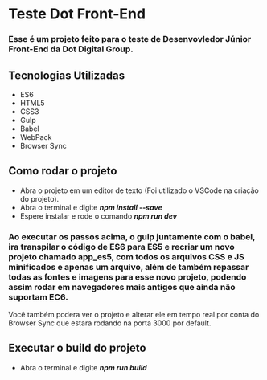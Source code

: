 # Teste Dot Front-End

### Esse é um projeto feito para o teste de Desenvovledor Júnior Front-End da Dot Digital Group.

## Tecnologias Utilizadas
- ES6
- HTML5
- CSS3
- Gulp
- Babel
- WebPack
- Browser Sync

## Como rodar o projeto
- Abra o projeto em um editor de texto (Foi utilizado o VSCode na criação do projeto).
- Abra o terminal e digite **_npm install --save_**
- Espere instalar e rode o comando **_npm run dev_**

 ### Ao executar os passos acima, o gulp juntamente com o babel, ira transpilar o código de ES6 para ES5 e recriar um novo projeto chamado app_es5, com todos os arquivos CSS e JS minificados e apenas um arquivo, além de também repassar todas as fontes e imagens para esse novo projeto, podendo assim rodar em navegadores mais antigos que ainda não suportam EC6.
 
 Você também podera ver o projeto e alterar ele em tempo real por conta do Browser Sync que estara rodando na porta 3000 por default.
 
 ## Executar o build do projeto
 - Abra o terminal e digite **_npm run build_**



